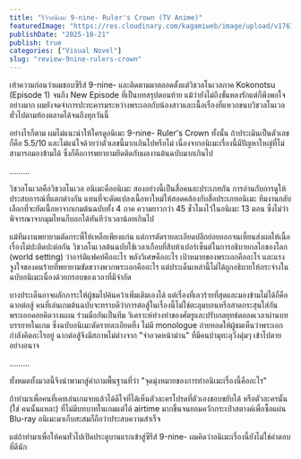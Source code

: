 ```yaml
---
title: "รีวิวอนิเมะ 9-nine- Ruler's Crown (TV Anime)"
featuredImage: "https://res.cloudinary.com/kagamiweb/image/upload/v1761229227/blog.coregamehd.com/review-9nine-rulers-crown.jpg"
publishDate: "2025-10-21"
publish: true
categories: ["Visual Novel"]
slug: "review-9nine-rulers-crown"
---
```


เท้าความก่อนว่าผมชอบซีรีส์ 9-nine- และติดตามมาตลอดตั้งแต่วิชวลโนเวลภาค Kokonotsu (Episode 1) จนถึง New Episode ที่เป็นบทสรุปตอนท้าย แม้ว่ายังไม่ถึงขั้นหลงรักแต่ก็พึงพอใจอย่างมาก ผมยังจดจำการปะทะคารมระหว่างพระเอกกับน้องสาวและเนื้อเรื่องที่แหวกขนบวิชวลโนเวลทั่วไปตามท้องตลาดได้จนถึงทุกวันนี้

อย่างไรก็ตาม ผมไม่แนะนำให้ใครดูอนิเมะ 9-nine- Ruler's Crown ทั้งนั้น ถ้าประเมินเป็นตัวเลขก็คือ 5.5/10 และไม่แน่ใจด้วยว่าตัวเลขนี้มากเกินไปหรือไม่ เนื่องจากอนิเมะเรื่องนี้มีปัญหาใหญ่ที่ไม่สามารถมองข้ามได้ ซึ่งก็คือการพยายามยึดติดกับผลงานต้นฉบับมากเกินไป

.........

วิชวลโนเวลคือวิชวลโนเวล อนิเมะคืออนิเมะ สองอย่างนี้เป็นสื่อคนละประเภทกัน การอ่านกับการดูให้ประสบการณ์ที่แตกต่างกัน แทนที่จะดัดแปลงเนื้อหาใหม่ให้สอดคล้องกับสื่อประเภทอนิเมะ ทีมงานกลับเลือกที่จะยัดเนื้อหาจากเกมต้นฉบับทั้ง 4 ภาค ความยาวกว่า 45 ชั่วโมงไว้ในอนิเมะ 13 ตอน ซึ่งไม่ว่าพิจารณาจากมุมไหนก็บอกได้ทันทีว่าเวลาน้อยเกินไป

แม้ทีมงานพยายามตัดกระพี้ให้เหลือเพียงแก่น แต่การตัดรายละเอียดปลีกย่อยออกจนเหี้ยนส่งผลให้เนื้อเรื่องไม่ปะติดปะต่อกัน วิชวลโนเวลต้นฉบับใช้เวลาเกือบยี่สิบห้าเปอร์เซ็นต์ในการอธิบายกลไกของโลก (world setting) ว่าอาร์ติแฟคท์คืออะไร พลังวิเศษคืออะไร เป้าหมายของพระเอกคืออะไร และแรงจูงใจของคนร้ายที่พยายามขัดขวางพวกพระเอกคืออะไร แต่ประเด็นเหล่านี้ไม่ได้ถูกอธิบายให้กระจ่างในฉบับอนิเมะเนื่องด้วยกรอบของเวลาที่มีจำกัด 

บางประเด็นอาจผลักภาระให้ผู้ชมไปค้นคว้าเพิ่มเติมเองได้ แต่เรื่องที่เลวร้ายที่สุดและมองข้ามไม่ได้ก็คือฉากต่อสู้ คนที่เล่นเกมต้นฉบับจะทราบดีว่าการต่อสู้ในเรื่องนี้ไม่ใช่ตะลุมบอนหรือสาดกระสุนใส่กัน พระเอกคอยคิดวางแผน ร่วมมือกันเป็นทีม วิเคราะห์ท่วงท่าของศัตรูและปรับกลยุทธ์ตลอดเวลาผ่านบทบรรยายในเกม ซึ่งฉบับอนิเมะตัดรายละเอียดทิ้ง ไม่มี monologue ถ่ายทอดให้ผู้ชมเห็นว่าพระเอกกำลังคิดอะไรอยู่ ฉากต่อสู้จึงมีสภาพไม่ต่างจาก "จำอวดหน้าม่าน" ที่มีคนบ้ามุทะลุวิ่งดุ่มๆ เข้าไปตายอย่างอนาจ

.........

ทั้งหมดทั้งมวลนี้จึงนำพามาสู่คำถามพื้นฐานที่ว่า "จุดมุ่งหมายของการทำอนิเมะเรื่องนี้คืออะไร"

ถ้าทำมาเพื่อคนที่เคยเล่นเกมจบแล้วได้ดีใจที่ได้เห็นตัวละครโปรดที่ตัวเองชอบขยับได้ หรือตัวละครนั้น (ใช่ คนนั้นแหละ) ที่ไม่มีบทบาทในเกมแต่ได้ airtime มากขึ้นจนยอมควักกระเป๋าสตางค์เพื่อซื้อแผ่น Blu-ray อนิเมะมาเก็บสะสมก็ถือว่าประสบความสำเร็จ

แต่ถ้าทำมาเพื่อให้คนทั่วไปเปิดประตูบานแรกเข้าสู่ซีรีส์ 9-nine- ผมคิดว่าอนิเมะเรื่องนี้ยังไม่ใช่คำตอบที่ดีนัก